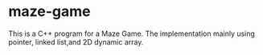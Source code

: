 # maze-game
This is a C++ program for a Maze Game. The implementation mainly using pointer, linked list,and 2D dynamic array.
